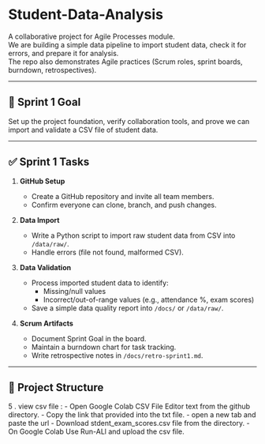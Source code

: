 # Student-Data-Analysis

A collaborative project for Agile Processes module.  
We are building a simple data pipeline to import student data, check it for errors, and prepare it for analysis.  
The repo also demonstrates Agile practices (Scrum roles, sprint boards, burndown, retrospectives).

---

## 🎯 Sprint 1 Goal
Set up the project foundation, verify collaboration tools, and prove we can import and validate a CSV file of student data.

---

## ✅ Sprint 1 Tasks

1. **GitHub Setup**
   - Create a GitHub repository and invite all team members.  
   - Confirm everyone can clone, branch, and push changes.  

2. **Data Import**
   - Write a Python script to import raw student data from CSV into `/data/raw/`.  
   - Handle errors (file not found, malformed CSV).  

3. **Data Validation**
   - Process imported student data to identify:  
     - Missing/null values  
     - Incorrect/out-of-range values (e.g., attendance %, exam scores)  
   - Save a simple data quality report into `/docs/` or `/data/raw/`.  

4. **Scrum Artifacts**
   - Document Sprint Goal in the board.  
   - Maintain a burndown chart for task tracking.  
   - Write retrospective notes in `/docs/retro-sprint1.md`.  

---

## 📂 Project Structure



5 . view csv file : 
    - Open Google Colab CSV File Editor text from the github directory.
    - Copy the link that provided into the txt file.
    - open a new tab and paste the url 
    - Download stdent_exam_scores.csv file from the directory.
    - On Google Colab Use Run-ALl and upload the csv file.
